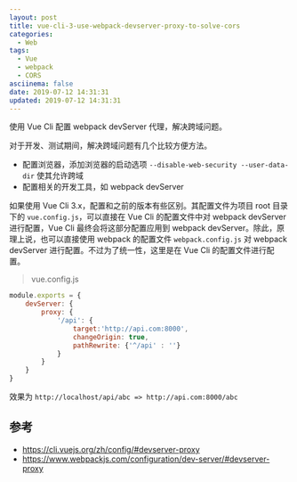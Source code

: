 ```yaml
---
layout: post
title: vue-cli-3-use-webpack-devserver-proxy-to-solve-cors
categories:
  - Web
tags:
  - Vue
  - webpack
  - CORS
asciinema: false
date: 2019-07-12 14:31:31
updated: 2019-07-12 14:31:31
---
```


使用 Vue Cli 配置 webpack devServer 代理，解决跨域问题。

<!-- more -->

对于开发、测试期间，解决跨域问题有几个比较方便方法。

- 配置浏览器，添加浏览器的启动选项 `--disable-web-security --user-data-dir` 使其允许跨域
- 配置相关的开发工具，如 webpack devServer

如果使用 Vue Cli 3.x，配置和之前的版本有些区别。其配置文件为项目 root 目录下的 `vue.config.js`，可以直接在 Vue Cli 的配置文件中对 webpack devServer 进行配置，Vue Cli 最终会将这部分配置应用到 webpack devServer。除此，原理上说，也可以直接使用 webpack 的配置文件 `webpack.config.js` 对 webpack devServer 进行配置。不过为了统一性，这里是在 Vue Cli 的配置文件进行配置。

> vue.config.js

``` JavaScript
module.exports = {
    devServer: {
        proxy: {
            '/api': {
                target:'http://api.com:8000',
                changeOrigin: true,
                pathRewrite: {'^/api' : ''}
            }
        }
    }
}
```

效果为 `http://localhost/api/abc => http://api.com:8000/abc`

## 参考

- <https://cli.vuejs.org/zh/config/#devserver-proxy>
- <https://www.webpackjs.com/configuration/dev-server/#devserver-proxy>

